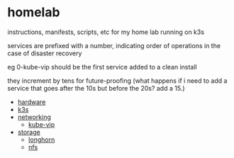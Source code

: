 # homelab

instructions, manifests, scripts, etc for my home lab running on k3s

services are prefixed with a number, indicating order of operations in the case of disaster recovery

eg 0-kube-vip should be the first service added to a clean install

they increment by tens for future-proofing
(what happens if i need to add a service that goes after the 10s but before the 20s? add a 15.)

- [hardware](/docs/hardware.md)
- [k3s](/docs/k3s.md)
- [networking](/docs/networking.md)
  - [kube-vip](/docs/kube-vip.md)
- [storage](/docs/storage.md)
  - [longhorn](/docs/longhorn.md)
  - [nfs](/docs/nfs.md)
